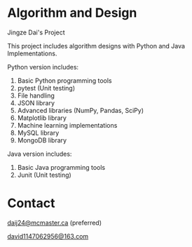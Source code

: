 # Algorithm and Design
Jingze Dai's Project

This project includes algorithm designs with Python and Java Implementations.

Python version includes:

1. Basic Python programming tools
2. pytest (Unit testing)
3. File handling
4. JSON library
5. Advanced libraries (NumPy, Pandas, SciPy)
6. Matplotlib library
7. Machine learning implementations
8. MySQL library
9. MongoDB library

Java version includes:

1. Basic Java programming tools
2. Junit (Unit testing)

# Contact
daij24@mcmaster.ca
(preferred)

david1147062956@163.com
